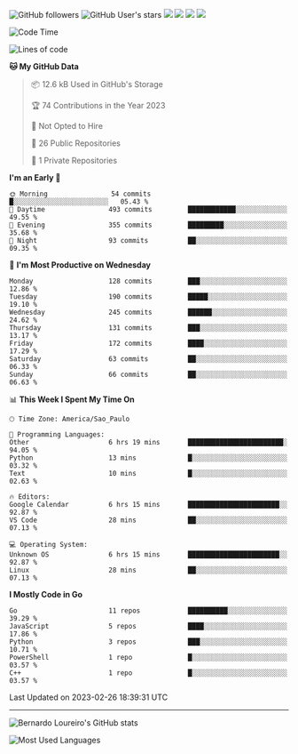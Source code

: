![GitHub followers](https://img.shields.io/github/followers/bernardolm?style=for-the-badge&label=GitHub%20followers) ![GitHub User's stars](https://img.shields.io/github/stars/bernardolm?style=for-the-badge&label=GitHub%20User's%20stars) [![](https://img.shields.io/static/v1?logo=linkedin&label=LinkedIn&message=bernardolm&color=0A66C2&style=for-the-badge)](https://www.linkedin.com/in/bernardolm) [![](https://img.shields.io/static/v1?logo=lastdotfm&label=last.fm&message=bernardolm&color=D51007&style=for-the-badge)](https://www.last.fm/user/bernardolm) [![](https://img.shields.io/static/v1?logo=spotify&label=spotify&message=bernardolou&color=1ED760&style=for-the-badge)](https://open.spotify.com/user/bernardolou) [![](https://img.shields.io/static/v1?logo=awesomelists&label=My%20awesome%20stars&message=⭐⭐⭐&color=FC60A8&style=for-the-badge)](https://github.com/bernardolm/awesome-stars)

<!--START_SECTION:waka-->
![Code Time](http://img.shields.io/badge/Code%20Time-2%2C166%20hrs%2037%20mins-blue)

![Lines of code](https://img.shields.io/badge/From%20Hello%20World%20I%27ve%20Written-2.8%20million%20lines%20of%20code-blue)

**🐱 My GitHub Data** 

> 📦 12.6 kB Used in GitHub's Storage 
 > 
> 🏆 74 Contributions in the Year 2023
 > 
> 🚫 Not Opted to Hire
 > 
> 📜 26 Public Repositories 
 > 
> 🔑 1 Private Repositories 
 > 
**I'm an Early 🐤** 

```text
🌞 Morning                54 commits          █░░░░░░░░░░░░░░░░░░░░░░░░   05.43 % 
🌆 Daytime                493 commits         ████████████░░░░░░░░░░░░░   49.55 % 
🌃 Evening                355 commits         █████████░░░░░░░░░░░░░░░░   35.68 % 
🌙 Night                  93 commits          ██░░░░░░░░░░░░░░░░░░░░░░░   09.35 % 
```
📅 **I'm Most Productive on Wednesday** 

```text
Monday                   128 commits         ███░░░░░░░░░░░░░░░░░░░░░░   12.86 % 
Tuesday                  190 commits         █████░░░░░░░░░░░░░░░░░░░░   19.10 % 
Wednesday                245 commits         ██████░░░░░░░░░░░░░░░░░░░   24.62 % 
Thursday                 131 commits         ███░░░░░░░░░░░░░░░░░░░░░░   13.17 % 
Friday                   172 commits         ████░░░░░░░░░░░░░░░░░░░░░   17.29 % 
Saturday                 63 commits          ██░░░░░░░░░░░░░░░░░░░░░░░   06.33 % 
Sunday                   66 commits          ██░░░░░░░░░░░░░░░░░░░░░░░   06.63 % 
```


📊 **This Week I Spent My Time On** 

```text
🕑︎ Time Zone: America/Sao_Paulo

💬 Programming Languages: 
Other                    6 hrs 19 mins       ████████████████████████░   94.05 % 
Python                   13 mins             █░░░░░░░░░░░░░░░░░░░░░░░░   03.32 % 
Text                     10 mins             █░░░░░░░░░░░░░░░░░░░░░░░░   02.63 % 

🔥 Editors: 
Google Calendar          6 hrs 15 mins       ███████████████████████░░   92.87 % 
VS Code                  28 mins             ██░░░░░░░░░░░░░░░░░░░░░░░   07.13 % 

💻 Operating System: 
Unknown OS               6 hrs 15 mins       ███████████████████████░░   92.87 % 
Linux                    28 mins             ██░░░░░░░░░░░░░░░░░░░░░░░   07.13 % 
```

**I Mostly Code in Go** 

```text
Go                       11 repos            ██████████░░░░░░░░░░░░░░░   39.29 % 
JavaScript               5 repos             ████░░░░░░░░░░░░░░░░░░░░░   17.86 % 
Python                   3 repos             ███░░░░░░░░░░░░░░░░░░░░░░   10.71 % 
PowerShell               1 repo              █░░░░░░░░░░░░░░░░░░░░░░░░   03.57 % 
C++                      1 repo              █░░░░░░░░░░░░░░░░░░░░░░░░   03.57 % 
```




 Last Updated on 2023-02-26 18:39:31 UTC
<!--END_SECTION:waka-->

---

![Bernardo Loureiro's GitHub stats](https://github-readme-stats.vercel.app/api?username=bernardolm&count_private=true&show_icons=true&theme=nightowl&include_all_commits=true)

![Most Used Languages](https://github-readme-stats.vercel.app/api/top-langs/?username=bernardolm&theme=nightowl&langs_count=99)
